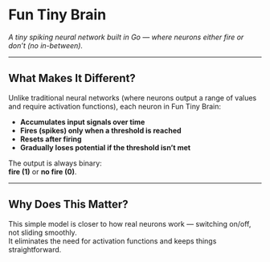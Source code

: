 # Fun Tiny Brain

*A tiny spiking neural network built in Go — where neurons either fire or don’t (no in-between).*

---

## What Makes It Different?

Unlike traditional neural networks (where neurons output a range of values and require activation functions), each neuron in Fun Tiny Brain:

- **Accumulates input signals over time**
- **Fires (spikes) only when a threshold is reached**
- **Resets after firing**
- **Gradually loses potential if the threshold isn’t met**

The output is always binary:  
**fire (1)** or **no fire (0)**.

---

## Why Does This Matter?

This simple model is closer to how real neurons work — switching on/off, not sliding smoothly.  
It eliminates the need for activation functions and keeps things straightforward.